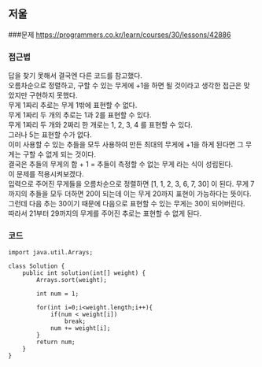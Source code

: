## 저울

###문제
https://programmers.co.kr/learn/courses/30/lessons/42886

### 접근법
답을 찾기 못해서 결국엔 다른 코드를 참고했다.   
오름차순으로 정렬하고, 구할 수 있는 무게에 +1을 하면 될 것이라고 생각한 접근은 맞았지만 구현하지 못했다.   
무게 1짜리 추로는 무게 1밖에 표현할 수 없다.   
무게 1짜리 두 개의 추로는 1과 2를 표현할 수 있다.   
무게 1짜리 두 개와 2짜리 한 개로는 1, 2, 3, 4 를 표현할 수 있다.   
그러나 5는 표현할 수가 없다.   
이미 사용할 수 있는 추들을 모두 사용하여 만든 최대의 무게에 +1을 하게 된다면 그 무게는 구할 수 없게 되는 것이다.   
결국은 추들의 무게의 합 + 1 = 추들이 측정할 수 없는 무게 라는 식이 성립된다.   
이 문제를 적용시켜보겠다.   
입력으로 주어진 무게들을 오름차순으로 정렬하면 [1, 1, 2, 3, 6, 7, 30] 이 된다.
무게 7까지의 추들을 모두 더하면 20이 되는데 이는 무게 20까지 표현이 가능하다는 뜻이다.   
그런데 다음 추는 30이기 때문에 다음으로 표현할 수 있는 무게는 30이 되어버린다.   
따라서 21부터 29까지의 무게를 주어진 추로는 표현할 수 없게 된다.



### 코드
```
import java.util.Arrays;   

class Solution {   
    public int solution(int[] weight) {   
        Arrays.sort(weight);   

        int num = 1;   

        for(int i=0;i<weight.length;i++){   
            if(num < weight[i])   
                break;   
            num += weight[i];   
        }   
        return num;   
    }   
}
```


